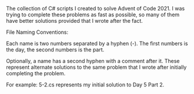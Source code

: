 ﻿The collection of C# scripts I created to solve Advent of Code 2021.
I was trying to complete these problems as fast as possible, so many of them have better solutions provided that I wrote after the fact.

File Naming Conventions:

Each name is two numbers separated by a hyphen (-).
The first numbers is the day, the second numbers is the part.

Optionally, a name has a second hyphen with a comment after it.
These represent alternate solutions to the same problem that I wrote after initially completing the problem.

For example: 5-2.cs represents my initial solution to Day 5 Part 2.